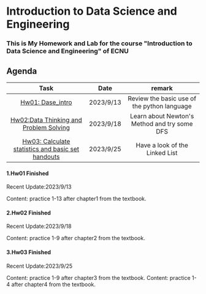 # Introduction to Data Science and Engineering

### This is My Homework and Lab for the course "Introduction to Data Science and Engineering" of ECNU

## Agenda
  
|  Task  |  Date  | remark |
|  :-----: | :------: | :-----:|
|  [Hw01: Dase_intro](https://github.com/kevinyao0901/Introduction-to-Data-Science-and-Engineering/tree/main/Dase_intro)|2023/9/13  |  Review the basic use of the python language |
|[Hw02:Data Thinking and Problem Solving](https://github.com/kevinyao0901/Introduction-to-Data-Science-and-Engineering/tree/main/Data%20Thinking%20and%20Problem%20Solving)|2023/9/18|Learn about Newton's Method and try some DFS|
|[Hw03:	Calculate statistics and basic set handouts]([https://github.com/kevinyao0901/Introduction-to-Data-Science-and-Engineering/tree/main/Data%20Thinking%20and%20Problem%20Solving](https://github.com/kevinyao0901/Introduction-to-Data-Science-and-Engineering/tree/main/Calculate%20statistics%20and%20basic%20set%20handouts))|2023/9/25| Have a look of the Linked List |

#### 1.Hw01 Finished

  Recent Update:2023/9/13

  Content: practice 1-13 after chapter1 from the textbook.

#### 2.Hw02 Finished

  Recent Update:2023/9/18

  Content: practice 1-9 after chapter2 from the textbook.

#### 3.Hw03 Finished

  Recent Update:2023/9/25

  Content: practice 1-9 after chapter3 from the textbook.
  Content: practice 1-4 after chapter4 from the textbook.


